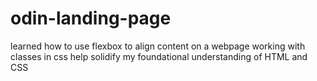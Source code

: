 # odin-landing-page
learned how to use flexbox to align content on a webpage
working with classes in css
help solidify my foundational understanding of HTML and CSS
